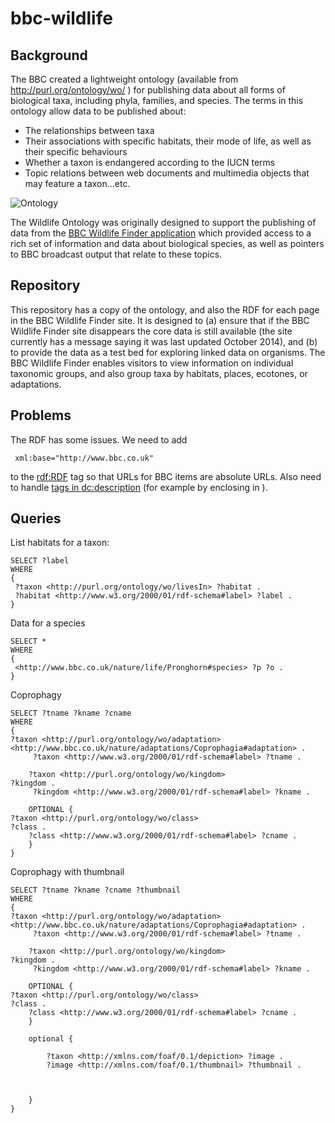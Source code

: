 # bbc-wildlife

## Background
The BBC created a lightweight ontology (available from http://purl.org/ontology/wo/ ) for publishing data about all forms of biological taxa, including phyla, families, and species. The terms in this ontology allow data to be published about:

- The relationships between taxa
- Their associations with specific habitats, their mode of life, as well as their specific behaviours
- Whether a taxon is endangered according to the IUCN terms
- Topic relations between web documents and multimedia objects that may feature a taxon...etc.

![Ontology](https://github.com/rdmpage/bbc-wildlife/raw/master/ontology/p01rpm09.png)

The Wildlife Ontology was originally designed to support the publishing of data from the [BBC Wildlife Finder application](http://www.bbc.co.uk/nature/life/) which provided access to a rich set of information and data about biological species, as well as pointers to BBC broadcast output that relate to these topics.

## Repository

This repository has a copy of the ontology, and also the RDF for each page in the BBC Wildlife Finder site. It is designed to (a) ensure that if the BBC Wildlife Finder site disappears the core data is still available (the site currently has a message saying it was last updated October 2014), and (b) to provide the data as a test bed for exploring linked data on organisms. The BBC Wildlife Finder enables visitors to view information on individual taxonomic groups, and also group taxa by habitats, places, ecotones, or adaptations.

## Problems

The RDF has some issues. We need to add

```
 xml:base="http://www.bbc.co.uk"
```

to the <rdf:RDF> tag so that URLs for BBC items are absolute URLs. Also need to handle <a href=“”> tags in <dc:description> (for example by enclosing in <![CDATA[ … ]]> ).


## Queries

List habitats for a taxon:

```
SELECT ?label
WHERE
{
 ?taxon <http://purl.org/ontology/wo/livesIn> ?habitat .
 ?habitat <http://www.w3.org/2000/01/rdf-schema#label> ?label .
}
```

Data for a species

```
SELECT *
WHERE
{
 <http://www.bbc.co.uk/nature/life/Pronghorn#species> ?p ?o .
}
```

Coprophagy
```
SELECT ?tname ?kname ?cname
WHERE
{
?taxon <http://purl.org/ontology/wo/adaptation>	
<http://www.bbc.co.uk/nature/adaptations/Coprophagia#adaptation> .
     ?taxon <http://www.w3.org/2000/01/rdf-schema#label> ?tname .
    
    ?taxon <http://purl.org/ontology/wo/kingdom>	
?kingdom .
     ?kingdom <http://www.w3.org/2000/01/rdf-schema#label> ?kname .
    
    OPTIONAL {
?taxon <http://purl.org/ontology/wo/class>	
?class .
    ?class <http://www.w3.org/2000/01/rdf-schema#label> ?cname .
    }
}
```

Coprophagy with thumbnail
```
SELECT ?tname ?kname ?cname ?thumbnail
WHERE
{
?taxon <http://purl.org/ontology/wo/adaptation>	
<http://www.bbc.co.uk/nature/adaptations/Coprophagia#adaptation> .
     ?taxon <http://www.w3.org/2000/01/rdf-schema#label> ?tname .
    
    ?taxon <http://purl.org/ontology/wo/kingdom>	
?kingdom .
     ?kingdom <http://www.w3.org/2000/01/rdf-schema#label> ?kname .
    
    OPTIONAL {
?taxon <http://purl.org/ontology/wo/class>	
?class .
    ?class <http://www.w3.org/2000/01/rdf-schema#label> ?cname .
    }
    
    optional {
        
        ?taxon <http://xmlns.com/foaf/0.1/depiction> ?image .
        ?image <http://xmlns.com/foaf/0.1/thumbnail> ?thumbnail .
      

        
    }
}
```


